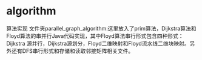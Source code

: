 # algorithm
算法实现
文件夹parallel_graph_algorithm:这里放入了prim算法，Dijkstra算法和Floyd算法的串并行Java代码实现，其中Floyd算法串行形式包含四种形式：Dijkstra
                               源并行，Dijkstra源划分，Floyd二维映射和Floyd流水线二维块映射。另外还有DFS串行形式和存储和读取邻接矩阵相关文件。
